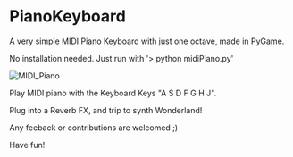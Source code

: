 # PianoKeyboard

A very simple MIDI Piano Keyboard with just one octave, made in PyGame.

No installation needed. Just run with '> python midiPiano.py'


![MIDI_Piano](https://user-images.githubusercontent.com/129793743/234559387-56972f7e-b167-40a8-b744-7f8a3189565d.png)

Play MIDI piano with the Keyboard Keys "A S D F G H J".

Plug into a Reverb FX, and trip to synth Wonderland!

Any feeback or contributions are welcomed ;)

Have fun!
